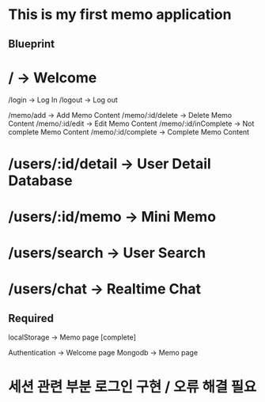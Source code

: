 # This is my first memo application

## Blueprint

<!-- globalRouter -->
# / -> Welcome
/login -> Log In
/logout -> Log out

<!-- memoRouter -->
/memo/add -> Add Memo Content
/memo/:id/delete -> Delete Memo Content
/memo/:id/edit -> Edit Memo Content
/memo/:id/inComplete -> Not complete Memo Content
/memo/:id/complete -> Complete Memo Content

<!-- userRouter -->
# /users/:id/detail -> User Detail Database
# /users/:id/memo -> Mini Memo
# /users/search -> User Search
# /users/chat -> Realtime Chat

## Required

localStorage -> Memo page [complete]

Authentication -> Welcome page
Mongodb -> Memo page

# 세션 관련 부분 로그인 구현 / 오류 해결 필요